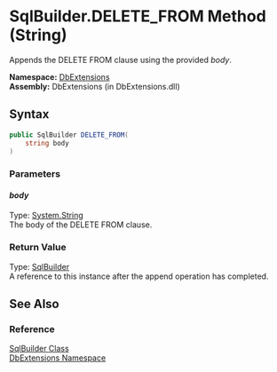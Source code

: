 SqlBuilder.DELETE_FROM Method (String)
======================================
Appends the DELETE FROM clause using the provided *body*.

**Namespace:** [DbExtensions][1]  
**Assembly:** DbExtensions (in DbExtensions.dll)

Syntax
------

```csharp
public SqlBuilder DELETE_FROM(
	string body
)
```

### Parameters

#### *body*
Type: [System.String][2]  
The body of the DELETE FROM clause.

### Return Value
Type: [SqlBuilder][3]  
A reference to this instance after the append operation has completed.

See Also
--------

### Reference
[SqlBuilder Class][3]  
[DbExtensions Namespace][1]  

[1]: ../README.md
[2]: http://msdn.microsoft.com/en-us/library/s1wwdcbf
[3]: README.md